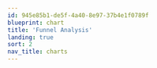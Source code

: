 ```yaml
---
id: 945e85b1-de5f-4a40-8e97-37b4e1f0789f
blueprint: chart
title: 'Funnel Analysis'
landing: true
sort: 2
nav_title: charts
---
```

